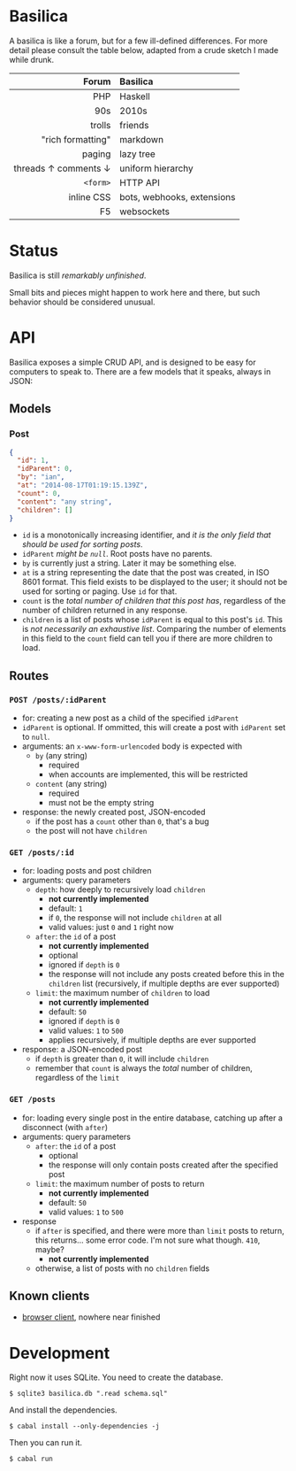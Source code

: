 # Basilica

A basilica is like a forum, but for a few ill-defined differences. For more detail please consult the table below, adapted from a crude sketch I made while drunk.

Forum | Basilica
----: | :-------
PHP | Haskell
90s | 2010s
trolls | friends
"rich formatting" | markdown
paging | lazy tree
threads ↑ comments ↓ | uniform hierarchy
`<form>` | HTTP API
inline CSS | bots, webhooks, extensions
F5 | websockets

# Status

Basilica is still *remarkably unfinished*.

Small bits and pieces might happen to work here and there, but such behavior should be considered unusual.

# API

Basilica exposes a simple CRUD API, and is designed to be easy for computers to speak to. There are a few models that it speaks, always in JSON:

## Models

### Post

```json
{
  "id": 1,
  "idParent": 0,
  "by": "ian",
  "at": "2014-08-17T01:19:15.139Z",
  "count": 0,
  "content": "any string",
  "children": []
}
```

- `id` is a monotonically increasing identifier, and *it is the only field that should be used for sorting posts*.
- `idParent` *might be `null`*. Root posts have no parents.
- `by` is currently just a string. Later it may be something else.
- `at` is a string representing the date that the post was created, in ISO 8601 format. This field exists to be displayed to the user; it should not be used for sorting or paging. Use `id` for that.
- `count` is the *total number of children that this post has*, regardless of the number of children returned in any response.
- `children` is a list of posts whose `idParent` is equal to this post's `id`. This is *not necessarily an exhaustive list*. Comparing the number of elements in this field to the `count` field can tell you if there are more children to load.

## Routes

### `POST /posts/:idParent`

- for: creating a new post as a child of the specified `idParent`
- `idParent` is optional. If ommitted, this will create a post with `idParent` set to `null`.
- arguments: an `x-www-form-urlencoded` body is expected with
    - `by` (any string)
        - required
        - when accounts are implemented, this will be restricted
    - `content` (any string)
        - required
        - must not be the empty string
- response: the newly created post, JSON-encoded
    - if the post has a `count` other than `0`, that's a bug
    - the post will not have `children`

### `GET /posts/:id`

- for: loading posts and post children
- arguments: query parameters
    - `depth`: how deeply to recursively load `children`
        - **not currently implemented**
        - default: `1`
        - if `0`, the response will not include `children` at all
        - valid values: just `0` and `1` right now
    - `after`: the `id` of a post
        - **not currently implemented**
        - optional
        - ignored if `depth` is `0`
        - the response will not include any posts created before this in the `children` list (recursively, if multiple depths are ever supported)
    - `limit`: the maximum number of `children` to load
        - **not currently implemented**
        - default: `50`
        - ignored if `depth` is `0`
        - valid values: `1` to `500`
        - applies recursively, if multiple depths are ever supported
- response: a JSON-encoded post
    - if `depth` is greater than `0`, it will include `children`
    - remember that `count` is always the *total* number of children, regardless of the `limit`

### `GET /posts`

- for: loading every single post in the entire database, catching up after a disconnect (with `after`)
- arguments: query parameters
    - `after`: the `id` of a post
        - optional
        - the response will only contain posts created after the specified post
    - `limit`: the maximum number of posts to return
        - **not currently implemented**
        - default: `50`
        - valid values: `1` to `500`
- response
    - if `after` is specified, and there were more than `limit` posts to return, this returns... some error code. I'm not sure what though. `410`, maybe?
        - **not currently implemented**
    - otherwise, a list of posts with no `children` fields

## Known clients

- [browser client](https://github.com/ianthehenry/basilica-client), nowhere near finished

# Development

Right now it uses SQLite. You need to create the database.

    $ sqlite3 basilica.db ".read schema.sql"

And install the dependencies.

    $ cabal install --only-dependencies -j

Then you can run it.

    $ cabal run
